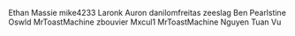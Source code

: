 Ethan Massie
mike4233
Laronk
Auron
danilomfreitas
zeeslag
Ben Pearlstine
Oswld
MrToastMachine
zbouvier
Mxcul1
MrToastMachine
Nguyen Tuan Vu
